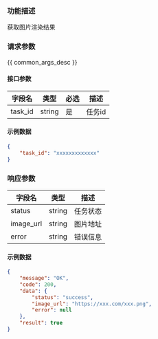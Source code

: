 ### 功能描述

获取图片渲染结果

### 请求参数

{{ common_args_desc }}

#### 接口参数

| 字段名 | 类型   | 必选 | 描述     |
| ------ | ------ | ---- | -------- |
| task_id | string | 是   | 任务id   |

#### 示例数据

```json
{
    "task_id": "xxxxxxxxxxxxx"
}
```

### 响应参数

| 字段名  | 类型   | 描述         |
| ------- | ------ | ------------ |
| status  | string | 任务状态     |
| image_url | string | 图片地址     |
| error | string | 错误信息     |

#### 示例数据

```json
{
    "message": "OK",
    "code": 200,
    "data": {
        "status": "success",
        "image_url": "https://xxx.com/xxx.png",
        "error": null
    },
    "result": true
}
```